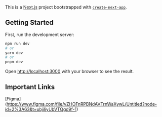 This is a [Next.js](https://nextjs.org/) project bootstrapped with [`create-next-app`](https://github.com/vercel/next.js/tree/canary/packages/create-next-app).

## Getting Started

First, run the development server:

```bash
npm run dev
# or
yarn dev
# or
pnpm dev
```

Open [http://localhost:3000](http://localhost:3000) with your browser to see the result.

## Important Links

[Figma] (https://www.figma.com/file/vZHOFnRPBNdAVTrnWaXywL/Untitled?node-id=2%3A63&t=ubjjIiyUbVTQgd9f-1)
